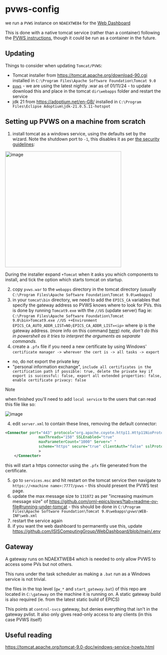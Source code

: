 # pvws-config

we run a `PVWS` instance on `NDAEXTWEB4` for the [Web Dashboard](https://github.com/ISISComputingGroup/WebDashboard)

This is done with a native tomcat service (rather than a container) following the [PVWS instructions](https://github.com/ornl-epics/pvws?tab=readme-ov-file#running-under-tomcat), though it could be run as a container in the future. 

## Updating
Things to consider when updating `Tomcat/PVWS`:
- Tomcat installer from https://tomcat.apache.org/download-90.cgi installed in `C:\Program Files\Apache Software Foundation\Tomcat 9.0` 
- [`pvws`](https://github.com/ornl-epics/pvws) - we are using the latest nightly .war as of 01/11/24 - to update download this and place in the tomcat `dir\webapps` folder and restart the service
- jdk 21 from https://adoptium.net/en-GB/ installed in `C:\Program Files\Eclipse Adoptium\jdk-21.0.5.11-hotspot`

## Setting up PVWS on a machine from scratch

1) install tomcat as a windows service, using the defaults set by the wizard. Note the shutdown port to `-1`, this disables it as per [the security guidelines](https://tomcat.apache.org/tomcat-9.0-doc/security-howto.html#Server): 

<img width="373" alt="image" src="https://github.com/user-attachments/assets/a6d31707-139b-41ee-9069-38c682ced46c" />

During the installer expand `+Tomcat` when it asks you which components to install, and tick the option which starts tomcat on startup.


2) copy `pvws.war` to the `webapps` directory in the tomcat directory (usually `C:\Program Files\Apache Software Foundation\Tomcat 9.0\webapps`)
3) in your `tomcat\bin` directory, we need to add the `EPICS_CA` variables that specify the gateway address so PVWS knows where to look for PVs. this is done by running `Tomcat9.exe` with the `//US` (update server) flag ie: 
 `C:\Program Files\Apache Software Foundation\Tomcat 9.0\bin>Tomcat9.exe //US ++Environment EPICS_CA_AUTO_ADDR_LIST=NO;EPICS_CA_ADDR_LIST=<ip>` where ip is the gateway address. (more info on this command [here](https://tomcat.apache.org/tomcat-9.0-doc/windows-service-howto.html)) _note, don't do this in powershell as it tries to interpret the arguments as separate commands._ 
3) create a `.pfx` file if you need a new certificate by using Windows' `certificate manager -> wherever the cert is -> all tasks -> export`
  -  no, do not export the private key
  - "personal information exchange", `include all certificates in the certification path if possible: true, delete the private key if export is successful: false, export all extended properties: false, enable certificate privacy: false`

> [!NOTE]  
> when finished you'll need to add `local service` to the users that can read this file like so: 
>
> ![image](https://github.com/user-attachments/assets/1d040def-06fe-4e0d-b6cd-126a27797658)

4) edit `server.xml` to contain these lines, removing the default connector: 

```xml
<Connector port="443" protocol="org.apache.coyote.http11.Http11NioProtocol"
               maxThreads="150" SSLEnabled="true"
               maxParameterCount="1000" Server=" " 
			   scheme="https" secure="true" clientAuth="false" sslProtocol="TLS" keystoreFile="file:///C:/PROGRA~1/APACHE~1/TOMCAT~1.0/dataweb.pfx" keystoreType="PKCS12" keystorePass="<keeper:.pfx keystore password for PVWS tomcat instance on NDAEXTWEB3>"
               >
    </Connector>
```

this will start a https connector using the `.pfx` file generated from the certificate. 

5) go to `services.msc` and hit restart on the tomcat service then navigate to `https://<machine name>:7777/pvws` - this should present the PVWS test page. 
6) update the max message size to `131072` as per "increasing maximum message size" of https://github.com/ornl-epics/pvws?tab=readme-ov-file#running-under-tomcat - this should be done in `C:\Program Files\Apache Software Foundation\Tomcat 9.0\webapps\pvws\WEB-INF\web.xml`
7) restart the service again
6) if you want the web dashboard to permanently use this, update https://github.com/ISISComputingGroup/WebDashboard/blob/main/.env

## Gateway

A gateway runs on NDAEXTWEB4 which is needed to only allow PVWS to access some PVs but not others. 

This runs under the task scheduler as making a `.bat` run as a Windows service is not trivial. 

the files in the top level (`gw_*` and `start_gateway.bat`) of this repo are located in `C:\gateway` on the machine it is running on. A static gateway build is also required (ie. from the latest static build of EPICS)

This points at `control-svcs` gateway, but denies everything that isn't in the gateway pvlist. It also only gives read-only access to any clients (in this case PVWS itself)


## Useful reading
https://tomcat.apache.org/tomcat-9.0-doc/windows-service-howto.html

